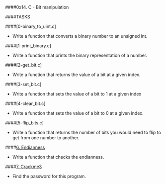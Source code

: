 ####0x14. C - Bit manipulation

####TASKS

####[0-binary_to_uint.c]
- Write a function that converts a binary number to an unsigned int.

####[1-print_binary.c]
- Write a function that prints the binary representation of a number.

####[2-get_bit.c]
- Write a function that returns the value of a bit at a given index.

####[3-set_bit.c]
- Write a function that sets the value of a bit to 1 at a given index

####[4-clear_bit.c]
- Write a function that sets the value of a bit to 0 at a given index.

####[5-flip_bits.c]
- Write a function that returns the number of bits you would need to flip to get from one number to another.

####[6. Endianness](100-get_endianness.c)
- Write a function that checks the endianness.

####[7. Crackme3](101-password)
- Find the password for this program.
